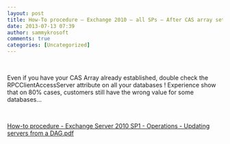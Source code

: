 ```yaml
---
layout: post
title: How-To procedure – Exchange 2010 – all SPs – After CAS array setup : do not forget to update this Database property !
date: 2013-07-13 07:39
author: sammykrosoft
comments: true
categories: [Uncategorized]
---
```

<p>&nbsp;</p>
<p>Even if you have your CAS Array already established, double check the RPCClientAccessServer attribute on all your databases ! Experience show that on 80% cases, customers still have the wrong value for some databases&hellip;</p>
<p>&nbsp;</p>
<div id="scid:8eb9d37f-1541-4f29-b6f4-1eea890d4876:679213d5-07cc-47d3-b0d0-1ea6da165061" class="wlWriterEditableSmartContent" style="margin: 0px; padding: 0px; float: none; display: inline;">
<div><a href="https://msdnshared.blob.core.windows.net/media/TNBlogsFS/prod.evol.blogs.technet.com/CommunityServer.Blogs.Components.WeblogFiles/00/00/00/73/61/metablogapi/3250.How-to%20procedure%20-%20Exchange%20Server%202010%20SP1%20-%20Operations%20-%20Updating%20servers%20from%20a%20DAG.pdf" original-url="http://blogs.technet.com/cfs-file.ashx/__key/communityserver-blogs-components-weblogfiles/00-00-00-73-61-metablogapi/3250.How_2D00_to-procedure-_2D00_-Exchange-Server-2010-SP1-_2D00_-Operations-_2D00_-Updating-servers-from-a-DAG.pdf" target="_self">How-to procedure - Exchange Server 2010 SP1 - Operations - Updating servers from a DAG.pdf</a></div>
</div>
